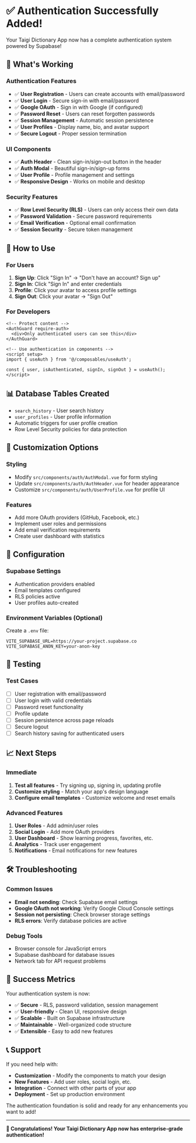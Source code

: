 # ✅ Authentication Successfully Added!

Your Taigi Dictionary App now has a complete authentication system powered by Supabase!

## 🎉 What's Working

### **Authentication Features**
- ✅ **User Registration** - Users can create accounts with email/password
- ✅ **User Login** - Secure sign-in with email/password
- ✅ **Google OAuth** - Sign in with Google (if configured)
- ✅ **Password Reset** - Users can reset forgotten passwords
- ✅ **Session Management** - Automatic session persistence
- ✅ **User Profiles** - Display name, bio, and avatar support
- ✅ **Secure Logout** - Proper session termination

### **UI Components**
- ✅ **Auth Header** - Clean sign-in/sign-out button in the header
- ✅ **Auth Modal** - Beautiful sign-in/sign-up forms
- ✅ **User Profile** - Profile management and settings
- ✅ **Responsive Design** - Works on mobile and desktop

### **Security Features**
- ✅ **Row Level Security (RLS)** - Users can only access their own data
- ✅ **Password Validation** - Secure password requirements
- ✅ **Email Verification** - Optional email confirmation
- ✅ **Session Security** - Secure token management

## 🚀 How to Use

### **For Users**
1. **Sign Up**: Click "Sign In" → "Don't have an account? Sign up"
2. **Sign In**: Click "Sign In" and enter credentials
3. **Profile**: Click your avatar to access profile settings
4. **Sign Out**: Click your avatar → "Sign Out"

### **For Developers**
```vue
<!-- Protect content -->
<AuthGuard require-auth>
  <div>Only authenticated users can see this</div>
</AuthGuard>

<!-- Use authentication in components -->
<script setup>
import { useAuth } from '@/composables/useAuth';

const { user, isAuthenticated, signIn, signOut } = useAuth();
</script>
```

## 📊 Database Tables Created

- `search_history` - User search history
- `user_profiles` - User profile information
- Automatic triggers for user profile creation
- Row Level Security policies for data protection

## 🎨 Customization Options

### **Styling**
- Modify `src/components/auth/AuthModal.vue` for form styling
- Update `src/components/auth/AuthHeader.vue` for header appearance
- Customize `src/components/auth/UserProfile.vue` for profile UI

### **Features**
- Add more OAuth providers (GitHub, Facebook, etc.)
- Implement user roles and permissions
- Add email verification requirements
- Create user dashboard with statistics

## 🔧 Configuration

### **Supabase Settings**
- Authentication providers enabled
- Email templates configured
- RLS policies active
- User profiles auto-created

### **Environment Variables** (Optional)
Create a `.env` file:
```env
VITE_SUPABASE_URL=https://your-project.supabase.co
VITE_SUPABASE_ANON_KEY=your-anon-key
```

## 🧪 Testing

### **Test Cases**
- [ ] User registration with email/password
- [ ] User login with valid credentials
- [ ] Password reset functionality
- [ ] Profile update
- [ ] Session persistence across page reloads
- [ ] Secure logout
- [ ] Search history saving for authenticated users

## 📈 Next Steps

### **Immediate**
1. **Test all features** - Try signing up, signing in, updating profile
2. **Customize styling** - Match your app's design language
3. **Configure email templates** - Customize welcome and reset emails

### **Advanced Features**
1. **User Roles** - Add admin/user roles
2. **Social Login** - Add more OAuth providers
3. **User Dashboard** - Show learning progress, favorites, etc.
4. **Analytics** - Track user engagement
5. **Notifications** - Email notifications for new features

## 🛠️ Troubleshooting

### **Common Issues**
- **Email not sending**: Check Supabase email settings
- **Google OAuth not working**: Verify Google Cloud Console settings
- **Session not persisting**: Check browser storage settings
- **RLS errors**: Verify database policies are active

### **Debug Tools**
- Browser console for JavaScript errors
- Supabase dashboard for database issues
- Network tab for API request problems

## 🎯 Success Metrics

Your authentication system is now:
- ✅ **Secure** - RLS, password validation, session management
- ✅ **User-friendly** - Clean UI, responsive design
- ✅ **Scalable** - Built on Supabase infrastructure
- ✅ **Maintainable** - Well-organized code structure
- ✅ **Extensible** - Easy to add new features

## 📞 Support

If you need help with:
- **Customization** - Modify the components to match your design
- **New Features** - Add user roles, social login, etc.
- **Integration** - Connect with other parts of your app
- **Deployment** - Set up production environment

The authentication foundation is solid and ready for any enhancements you want to add!

---

**🎉 Congratulations! Your Taigi Dictionary App now has enterprise-grade authentication!** 
